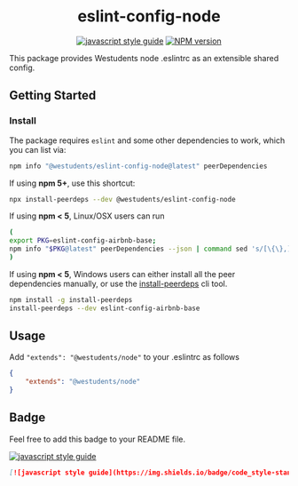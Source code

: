 <div align="center">

# eslint-config-node

[![javascript style guide][standard-westudents-badge]][standard-westudents]
[![NPM version][npmjs-badge]][npmjs-com]

</div>

This package provides Westudents node .eslintrc as an extensible shared config.

## Getting Started

### Install

The package requires `eslint` and some other dependencies to work, which you can list via:

```sh
npm info "@westudents/eslint-config-node@latest" peerDependencies
```

If using **npm 5+**, use this shortcut:

```sh
npx install-peerdeps --dev @westudents/eslint-config-node
```

If using **npm < 5**, Linux/OSX users can run

```sh
(
export PKG=eslint-config-airbnb-base;
npm info "$PKG@latest" peerDependencies --json | command sed 's/[\{\},]//g ; s/: /@/g' | xargs npm install --save-dev "$PKG@latest"
)
```

If using **npm < 5**, Windows users can either install all the peer dependencies manually, or use the [install-peerdeps](https://github.com/nathanhleung/install-peerdeps) cli tool.

```sh
npm install -g install-peerdeps
install-peerdeps --dev eslint-config-airbnb-base
```

## Usage

Add `"extends": "@westudents/node"` to your .eslintrc as follows

```json
{
    "extends": "@westudents/node"
}
```

## Badge

Feel free to add this badge to your README file.

[![javascript style guide][standard-westudents-badge]][standard-westudents]

```markdown
[![javascript style guide](https://img.shields.io/badge/code_style-standard--westudents-orange.svg)](https://github.com/westudents/eslint-config-node)
```

[npmjs-badge]: https://img.shields.io/npm/v/@westudents/eslint-config-node.svg?logo=npm
[npmjs-com]: https://www.npmjs.com/package/@westudents/eslint-config-node
[standard-westudents-badge]: https://img.shields.io/badge/code_style-westudents-orange.svg
[standard-westudents]: https://github.com/we-students/eslint-config-node
